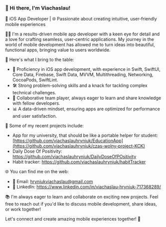 ### 👋 Hi there, I'm Viachaslau!

📱 iOS App Developer | 🌐 Passionate about creating intuitive, user-friendly mobile experiences

👨‍💻 I'm a results-driven mobile app developer with a keen eye for detail and a love for crafting seamless, user-centric applications. My journey in the world of mobile development has allowed me to turn ideas into beautiful, functional apps, bringing value to users worldwide.

🌟 Here's what I bring to the table:

- 📱 Proficiency in iOS app development, with experience in Swift, SwiftUI, Core Data, Firebase, Swift Data, MVVM, Multithreading, Networking, CocoaPods, SwiftLint.
- 🛠️ Strong problem-solving skills and a knack for tackling complex technical challenges.
- 🤝 Collaborative team player, always eager to learn and share knowledge with fellow developers.
- 📊 A data-driven mindset, ensuring apps are optimized for performance and user satisfaction.

🔧 Some of my recent projects include:
- App for my university, that should be like a portable helper for student: [https://github.com/viachaslauhryniuk/EducationApp](https://github.com/viachaslauhryniuk/czas-wolny-project-KCK)
- Daily Dose Of Positivity: https://github.com/viachaslauhryniuk/DailyDoseOfPOsitivity
- Habit tracker: https://github.com/viachaslauhryniuk/habitTracker


🌐 You can find me on the web:
- 📧 Email: hryniukviachaslau@gmail.com
- 💼 LinkedIn: https://www.linkedin.com/in/viachaslau-hryniuk-717368289/

📚 I'm always eager to learn and collaborate on exciting new projects. Feel free to reach out if you'd like to discuss mobile development, share ideas, or work together!

Let's connect and create amazing mobile experiences together! 🚀
